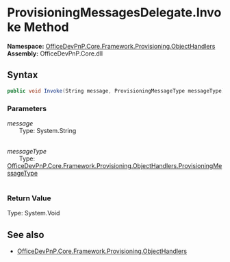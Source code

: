 # ProvisioningMessagesDelegate.Invoke Method  
**Namespace:** [OfficeDevPnP.Core.Framework.Provisioning.ObjectHandlers](OfficeDevPnP.Core.Framework.Provisioning.ObjectHandlers.md)  
**Assembly:** OfficeDevPnP.Core.dll  
## Syntax
```C#
public void Invoke(String message, ProvisioningMessageType messageType)
```
### Parameters
*message*  
&emsp;&emsp;Type: System.String  
&emsp;&emsp;  
  
*messageType*  
&emsp;&emsp;Type: [OfficeDevPnP.Core.Framework.Provisioning.ObjectHandlers.ProvisioningMessageType](OfficeDevPnP.Core.Framework.Provisioning.ObjectHandlers.ProvisioningMessageType.md)  
&emsp;&emsp;  
  
### Return Value
Type: System.Void  

## See also
- [OfficeDevPnP.Core.Framework.Provisioning.ObjectHandlers](OfficeDevPnP.Core.Framework.Provisioning.ObjectHandlers.md)
